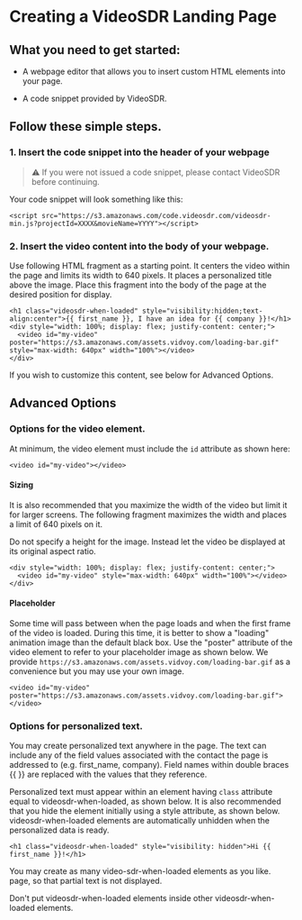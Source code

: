 # Creating a VideoSDR Landing Page

## What you need to get started:

* A webpage editor that allows you to insert custom HTML elements into your page.

* A code snippet provided by VideoSDR.

## Follow these simple steps. 

### 1. Insert the code snippet into the header of your webpage

> :warning: If you were not issued a code snippet, please contact VideoSDR before continuing.

Your code snippet will look something like this:

```
<script src="https://s3.amazonaws.com/code.videosdr.com/videosdr-min.js?projectId=XXXX&movieName=YYYY"></script>
```

### 2.  Insert the video content into the body of your webpage.

Use following HTML fragment as a starting point.  It centers the video within the page and limits its width to 640 pixels.  It places a personalized title above the image.  Place this fragment into the body of the page at the desired position for display.

```
<h1 class="videosdr-when-loaded" style="visibility:hidden;text-align:center">{{ first_name }}, I have an idea for {{ company }}!</h1>
<div style="width: 100%; display: flex; justify-content: center;">
  <video id="my-video" poster="https://s3.amazonaws.com/assets.vidvoy.com/loading-bar.gif" style="max-width: 640px" width="100%"></video>
</div>
```

If you wish to customize this content, see below for Advanced Options.

## Advanced Options

### Options for the video element.

At minimum, the video element must include the `id` attribute as shown here:

```
<video id="my-video"></video>
```

#### Sizing

It is also recommended that you maximize the width of the video but limit it for larger screens.  The following fragment maximizes the width and places a limit of 640 pixels on it. 

Do not specify a height for the image.  Instead let the video be displayed at its original aspect ratio.

```
<div style="width: 100%; display: flex; justify-content: center;">
  <video id="my-video" style="max-width: 640px" width="100%"></video>
</div>
```

#### Placeholder

Some time will pass between when the page loads and when the first frame of the video is loaded.
During this time, it is better to show a "loading" animation image than the default black box.
Use the "poster" attribute of the video element to refer to your placeholder image as shown below. 
We provide `https://s3.amazonaws.com/assets.vidvoy.com/loading-bar.gif` as a convenience but you
may use your own image.

```
<video id="my-video" poster="https://s3.amazonaws.com/assets.vidvoy.com/loading-bar.gif"></video>
```

### Options for personalized text.

You may create personalized text anywhere in the page.  The text can include any of the 
field values associated with the contact the page is addressed to (e.g. first_name, company).
Field names within double braces {{ }} are replaced with the values that they reference. 

Personalized text must appear within an element having `class` attribute equal to videosdr-when-loaded, as shown below.  It is also recommended that you hide the element initially using a style attribute, as shown below. videosdr-when-loaded elements are automatically unhidden when the personalized data is ready.

```
<h1 class="videosdr-when-loaded" style="visibility: hidden">Hi {{ first_name }}!</h1>
```

You may create as many video-sdr-when-loaded elements as you like.
page, so that partial text is not displayed.

Don't put videosdr-when-loaded elements inside other videosdr-when-loaded elements.

</body>
</html>
